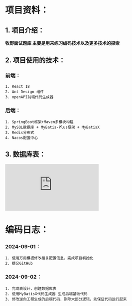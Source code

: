 # 项目资料：
## 1. 项目介绍：
**牧野面试题库 主要是用来练习编码技术以及更多技术的探索**

## 2. 项目使用的技术：
### 前端：
    1. React 18 
    2. Ant Design 组件
    3. openAPI前端代码生成器
### 后端：
    1. SpringBoot框架+Maven多模块构建
    2. MySQL数据库 + MyBatis-Plus框架 + MyBatisX
    3. Redis分布式
    4. Nacos配置中心

## 3. 数据库表：
![完成表设计，创建数据库表](https://github.com/lisanjin9/muye-interview-backend/blob/67cfe48f1e7786f6a67f38c6b333f0fc189d1c31/sql/create_table.sql)


# 编码日志：
###  2024-09-01：
    1. 使用万用模板修改相关配置信息，完成项目初始化
    2. 提交GitHub
###  2024-09-02：
    1. 完成表设计，创建数据库表
    2. 使用MyBatisX代码生成器 生成后端基础代码
    3. 修改逆向工程生成的后端代码，删除大部分逻辑，先保证代码运行起来
